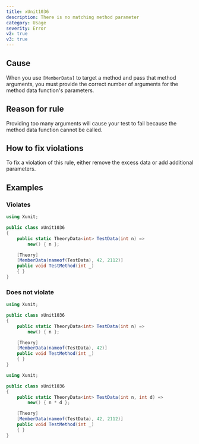 ```yaml
---
title: xUnit1036
description: There is no matching method parameter
category: Usage
severity: Error
v2: true
v3: true
---
```


## Cause

When you use `[MemberData]` to target a method and pass that method arguments, you must provide
the correct number of arguments for the method data function's parameters.

## Reason for rule

Providing too many arguments will cause your test to fail because the method data function
cannot be called.

## How to fix violations

To fix a violation of this rule, either remove the excess data or add additional parameters.

## Examples

### Violates

```csharp
using Xunit;

public class xUnit1036
{
    public static TheoryData<int> TestData(int n) =>
        new() { n };

    [Theory]
    [MemberData(nameof(TestData), 42, 2112)]
    public void TestMethod(int _)
    { }
}
```

### Does not violate

```csharp
using Xunit;

public class xUnit1036
{
    public static TheoryData<int> TestData(int n) =>
        new() { n };

    [Theory]
    [MemberData(nameof(TestData), 42)]
    public void TestMethod(int _)
    { }
}
```

```csharp
using Xunit;

public class xUnit1036
{
    public static TheoryData<int> TestData(int n, int d) =>
        new() { n * d };

    [Theory]
    [MemberData(nameof(TestData), 42, 2112)]
    public void TestMethod(int _)
    { }
}
```
